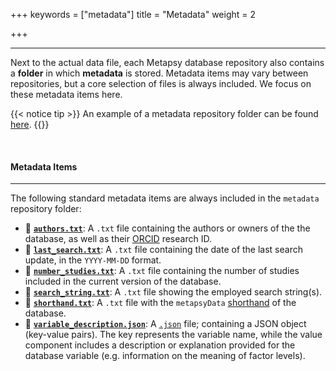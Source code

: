 +++
keywords = ["metadata"]
title = "Metadata"
weight = 2

+++
***

Next to the actual data file, each Metapsy database repository also contains a **folder** in which **metadata** is stored. Metadata items may vary between repositories, but a core selection of files is always included. We focus on these metadata items here.

{{< notice tip >}} An example of a metadata repository folder can be found [here](https://github.com/metapsy-project/data-template/tree/master/metadata). {{</notice>}}

<br>

#### Metadata Items

***

The following standard metadata items are always included in the `metadata` repository folder:

* 📄 [**`authors.txt`**](https://github.com/metapsy-project/data-template/blob/master/metadata/authors.txt): A `.txt` file containing the authors or owners of the the database, as well as their [ORCID](https://orcid.org/) research ID.
* 📄 [**`last_search.txt`**](https://github.com/metapsy-project/data-template/blob/master/metadata/last_search.txt): A `.txt` file containing the date of the last search update, in the `YYYY-MM-DD` format.
* 📄 [**`number_studies.txt`**](https://github.com/metapsy-project/data-template/blob/master/metadata/number_studies.txt): A `.txt` file containing the number of studies included in the current version of the database.
* 📄 [**`search_string.txt`**](https://github.com/metapsy-project/data-template/blob/master/metadata/search_string.txt): A `.txt` file showing the employed search string(s).
* 📄 [**`shorthand.txt`**](https://github.com/metapsy-project/data-template/blob/master/metadata/shorthand.txt): A `.txt` file with the `metapsyData` [shorthand](https://docs.metapsy.org/databases/#shorthand) of the database.
* 📄 [**`variable_description.json`**](https://github.com/metapsy-project/data-template/blob/master/metadata/variable_description.json): A [`.json`](https://www.json.org/json-en.html) file; containing a JSON object (key-value pairs). The key represents the variable name, while the value component includes a description or explanation provided for the database variable (e.g. information on the meaning of factor levels).

<br></br>